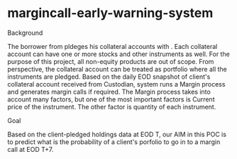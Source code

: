 # margincall-early-warning-system
Background

The borrower from <LENDER> pldeges his collateral accounts with <LENDER>. Each collateral account can have one or more stocks and other instruments as well. For the purpose of this project, all non-equity products are out of scope. From <LENDER> perspective, the collateral account can be treated as portfolio where all the instruments are pledged. Based on the daily EOD snapshot of client's collateral account received from Custodian, <LENDER> system runs a Margin process and generates margin calls if required. The Margin process takes into account many factors, but one of the most important factors is Current price of the instrument.
The other factor is quantity of each instrument.
  
Goal

Based on the client-pledged holdings data at EOD T, our AIM in this POC is to predict what is the probability of a client's porfolio to go in to a margin call at EOD T+7.

